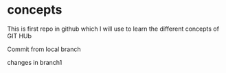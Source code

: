 # concepts

This is first repo in github which I will use to learn the different concepts of GIT HUb

Commit from local branch

changes in branch1
